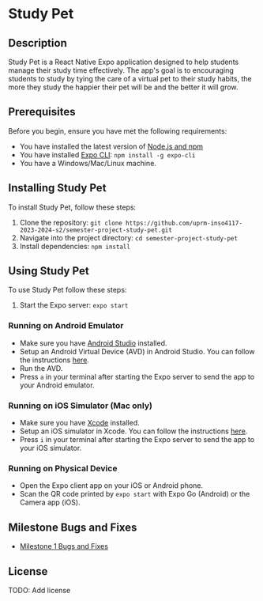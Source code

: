 # Study Pet

## Description

Study Pet is a React Native Expo application designed to help students manage their study time effectively. The app's goal is to encouraging students to study by tying the care of a virtual pet to their study habits, the more they study the happier their pet will be and the better it will grow.

## Prerequisites

Before you begin, ensure you have met the following requirements:

- You have installed the latest version of [Node.js and npm](https://nodejs.org/en/download/)
- You have installed [Expo CLI](https://docs.expo.dev/get-started/installation/): `npm install -g expo-cli`
- You have a Windows/Mac/Linux machine.

## Installing Study Pet

To install Study Pet, follow these steps:

1. Clone the repository: `git clone https://github.com/uprm-inso4117-2023-2024-s2/semester-project-study-pet.git`
2. Navigate into the project directory: `cd semester-project-study-pet`
3. Install dependencies: `npm install`

## Using Study Pet

To use Study Pet follow these steps:

1. Start the Expo server: `expo start`

### Running on Android Emulator

- Make sure you have [Android Studio](https://developer.android.com/studio) installed.
- Setup an Android Virtual Device (AVD) in Android Studio. You can follow the instructions [here](https://developer.android.com/studio/run/managing-avds).
- Run the AVD.
- Press `a` in your terminal after starting the Expo server to send the app to your Android emulator.

### Running on iOS Simulator (Mac only)

- Make sure you have [Xcode](https://developer.apple.com/xcode/) installed.
- Setup an iOS simulator in Xcode. You can follow the instructions [here](https://developer.apple.com/documentation/xcode/running_your_app_in_the_simulator_or_on_a_device).
- Press `i` in your terminal after starting the Expo server to send the app to your iOS simulator.

### Running on Physical Device

- Open the Expo client app on your iOS or Android phone.
- Scan the QR code printed by `expo start` with Expo Go (Android) or the Camera app (iOS).

## Milestone Bugs and Fixes
  - [Milestone 1 Bugs and Fixes](https://docs.google.com/document/d/1mxXtvbsHJ-JRNdFBPmnDy6rUwUo8a5JyL6NNMFrztxw/edit#heading=h.egftstbhm9t6)
    
## License

TODO: Add license
